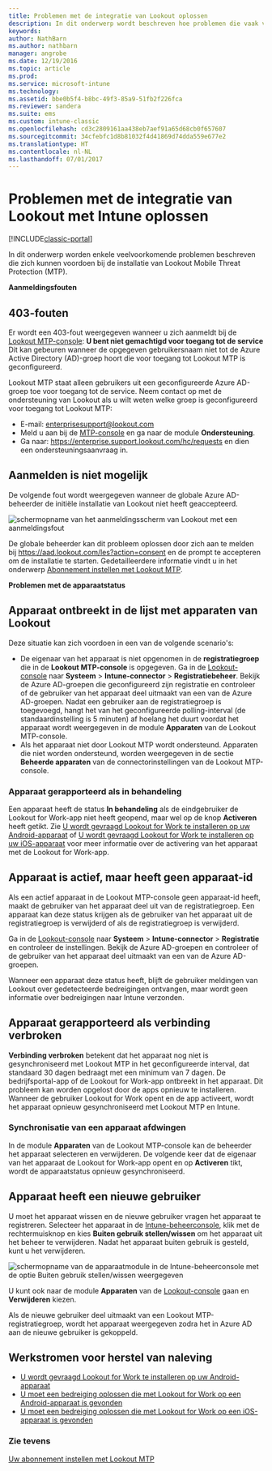 ```yaml
---
title: Problemen met de integratie van Lookout oplossen
description: In dit onderwerp wordt beschreven hoe problemen die vaak voorkomen bij de integratie van Lookout kunnen worden opgelost
keywords: 
author: NathBarn
ms.author: nathbarn
manager: angrobe
ms.date: 12/19/2016
ms.topic: article
ms.prod: 
ms.service: microsoft-intune
ms.technology: 
ms.assetid: bbe0b5f4-b8bc-49f3-85a9-51fb2f226fca
ms.reviewer: sandera
ms.suite: ems
ms.custom: intune-classic
ms.openlocfilehash: cd3c2809161aa438eb7aef91a65d68cb0f657607
ms.sourcegitcommit: 34cfebfc1d8b81032f4d41869d74dda559e677e2
ms.translationtype: HT
ms.contentlocale: nl-NL
ms.lasthandoff: 07/01/2017
---
```

# <a name="troubleshoot-lookout-integration-with-intune"></a>Problemen met de integratie van Lookout met Intune oplossen

[!INCLUDE[classic-portal](../includes/classic-portal.md)]

In dit onderwerp worden enkele veelvoorkomende problemen beschreven die zich kunnen voordoen bij de installatie van Lookout Mobile Threat Protection (MTP).

**Aanmeldingsfouten**

## <a name="403-errors"></a>403-fouten
Er wordt een 403-fout weergegeven wanneer u zich aanmeldt bij de [Lookout MTP-console](https://aad.lookout.com):  **U bent niet gemachtigd voor toegang tot de service**  Dit kan gebeuren wanneer de opgegeven gebruikersnaam niet tot de Azure Active Directory (AD)-groep hoort die voor toegang tot Lookout MTP is geconfigureerd.

Lookout MTP staat alleen gebruikers uit een geconfigureerde Azure AD-groep toe voor toegang tot de service. Neem contact op met de ondersteuning van Lookout als u wilt weten welke groep is geconfigureerd voor toegang tot Lookout MTP:

* E-mail: enterprisesupport@lookout.com
* Meld u aan bij de [MTP-console](http://aad.lookout.com) en ga naar de module **Ondersteuning**.
* Ga naar: https://enterprise.support.lookout.com/hc/requests en dien een ondersteuningsaanvraag in.

## <a name="unable-to-sign-in"></a>Aanmelden is niet mogelijk
De volgende fout wordt weergegeven wanneer de globale Azure AD-beheerder de initiële installatie van Lookout niet heeft geaccepteerd.

![schermopname van het aanmeldingsscherm van Lookout met een aanmeldingsfout](../media/mtp/lookout-mtp-consent-not-accepted-error.png)

De globale beheerder kan dit probleem oplossen door zich aan te melden bij https://aad.lookout.com/les?action=consent en de prompt te accepteren om de installatie te starten. Gedetailleerdere informatie vindt u in het onderwerp [Abonnement instellen met Lookout MTP](../deploy-use/setup-your-lookout-mtd-subscription.md).

**Problemen met de apparaatstatus**

## <a name="device-missing-from-lookout-device-list"></a>Apparaat ontbreekt in de lijst met apparaten van Lookout

Deze situatie kan zich voordoen in een van de volgende scenario's:
* De eigenaar van het apparaat is niet opgenomen in de **registratiegroep** die in de **Lookout MTP-console** is opgegeven.  Ga in de [Lookout-console](http://aad.lookout.com) naar **Systeem** > **Intune-connector** > **Registratiebeheer**.  Bekijk de Azure AD-groepen die geconfigureerd zijn registratie en controleer of de gebruiker van het apparaat deel uitmaakt van een van de Azure AD-groepen.  Nadat een gebruiker aan de registratiegroep is toegevoegd, hangt het van het geconfigureerde polling-interval (de standaardinstelling is 5 minuten) af hoelang het duurt voordat het apparaat wordt weergegeven in de module **Apparaten** van de Lookout MTP-console.
* Als het apparaat niet door Lookout MTP wordt ondersteund.  Apparaten die niet worden ondersteund, worden weergegeven in de sectie **Beheerde apparaten** van de connectorinstellingen van de Lookout MTP-console.

### <a name="device-reported-as-pending"></a>Apparaat gerapporteerd als **in behandeling**

Een apparaat heeft de status **In behandeling** als de eindgebruiker de Lookout for Work-app niet heeft geopend, maar wel op de knop **Activeren** heeft getikt. Zie [U wordt gevraagd Lookout for Work te installeren op uw Android-apparaat](http://docs.microsoft.com/intune-user-help/you-are-prompted-to-install-lookout-for-work-android) of [U wordt gevraagd Lookout for Work te installeren op uw iOS-apparaat](https://docs.microsoft.com/intune-user-help/you-are-prompted-to-install-lookout-for-work-ios) voor meer informatie over de activering van het apparaat met de Lookout for Work-app.

## <a name="device-whos-active-but-has-no-device-id"></a>Apparaat is actief, maar heeft geen apparaat-id
Als een actief apparaat in de Lookout MTP-console geen apparaat-id heeft, maakt de gebruiker van het apparaat deel uit van de registratiegroep. Een apparaat kan deze status krijgen als de gebruiker van het apparaat uit de registratiegroep is verwijderd of als de registratiegroep is verwijderd.

Ga in de [Lookout-console](http://aad.lookout.com) naar **Systeem** > **Intune-connector** > **Registratie** en controleer de instellingen.  Bekijk de Azure AD-groepen en controleer of de gebruiker van het apparaat deel uitmaakt van een van de Azure AD-groepen.

Wanneer een apparaat deze status heeft, blijft de gebruiker meldingen van Lookout over gedetecteerde bedreigingen ontvangen, maar wordt geen informatie over bedreigingen naar Intune verzonden.

## <a name="device-reported-as-disconnected"></a>Apparaat gerapporteerd als **verbinding verbroken**

**Verbinding verbroken** betekent dat het apparaat nog niet is gesynchroniseerd met Lookout MTP in het geconfigureerde interval, dat standaard 30 dagen bedraagt met een minimum van 7 dagen. De bedrijfsportal-app of de Lookout for Work-app ontbreekt in het apparaat. Dit probleem kan worden opgelost door de apps opnieuw te installeren. Wanneer de gebruiker Lookout for Work opent en de app activeert, wordt het apparaat opnieuw gesynchroniseerd met Lookout MTP en Intune.

### <a name="forcing-a-device-sync"></a>Synchronisatie van een apparaat afdwingen
In de module **Apparaten** van de Lookout MTP-console kan de beheerder het apparaat selecteren en verwijderen.   De volgende keer dat de eigenaar van het apparaat de Lookout for Work-app opent en op **Activeren** tikt, wordt de apparaatstatus opnieuw gesynchroniseerd.

## <a name="device-has-a-new-user"></a>Apparaat heeft een nieuwe gebruiker
U moet het apparaat wissen en de nieuwe gebruiker vragen het apparaat te registreren.  Selecteer het apparaat in de [Intune-beheerconsole](https://manage.microsoft.com), klik met de rechtermuisknop en kies **Buiten gebruik stellen/wissen** om het apparaat uit het beheer te verwijderen. Nadat het apparaat buiten gebruik is gesteld, kunt u het verwijderen.

![schermopname van de apparaatmodule in de Intune-beheerconsole met de optie Buiten gebruik stellen/wissen weergegeven](../media/mtp/mtp-retire-device-intune-console.png)

U kunt ook naar de module **Apparaten** van de [Lookout-console](http://aad.lookout.com) gaan en **Verwijderen** kiezen.

Als de nieuwe gebruiker deel uitmaakt van een Lookout MTP-registratiegroep, wordt het apparaat weergegeven zodra het in Azure AD aan de nieuwe gebruiker is gekoppeld.

## <a name="compliance-remediation-workflows"></a>Werkstromen voor herstel van naleving
- [U wordt gevraagd Lookout for Work te installeren op uw Android-apparaat]( http://docs.microsoft.com/intune-user-help/you-are-prompted-to-install-lookout-for-work-android)
- [U moet een bedreiging oplossen die met Lookout for Work op een Android-apparaat is gevonden](http://docs.microsoft.com/intune-user-help/you-need-to-resolve-a-threat-found-by-lookout-for-work-android)
- [U moet een bedreiging oplossen die met Lookout for Work op een iOS-apparaat is gevonden](https://docs.microsoft.com/intune-user-help/you-need-to-resolve-a-threat-found-by-lookout-for-work-ios)


### <a name="see-also"></a>Zie tevens
[Uw abonnement instellen met Lookout MTP](/intune-classic/deploy-use/set-up-your-subscription-with-lookout-mtp)
